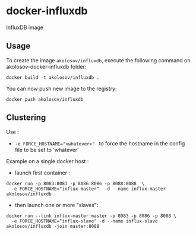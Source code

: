 docker-influxdb
===============
InfluxDB image


Usage
-----

To create the image `akolosov/influxdb`, execute the following command on akolosov-docker-influxdb folder:

    docker build -t akolosov/influxdb .

You can now push new image to the registry:
    
    docker push akolosov/influxdb

Clustering
----------
Use :
* `-e FORCE_HOSTNAME="<whatever>" ` to force the hostname in the config file to be set to 'whatever'

Example on a single docker host :
* launch first container :
```
docker run -p 8083:8083 -p 8086:8086 -p 8088:8088  \
  -e FORCE_HOSTNAME="influx-master"  -d --name influx-master akolosov/influxdb
```
* then launch one or more "slaves":
```
docker run --link influx-master:master -p 8083 -p 8086 -p 8088 \
  -e FORCE_HOSTNAME="influx-slave" -d --name influx-slave akolosov/influxdb -join master:8088
```
